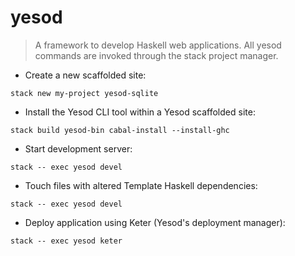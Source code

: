 # yesod

> A framework to develop Haskell web applications.
> All yesod commands are invoked through the stack project manager.

- Create a new scaffolded site:

`stack new my-project yesod-sqlite`

- Install the Yesod CLI tool within a Yesod scaffolded site:

`stack build yesod-bin cabal-install --install-ghc`

- Start development server:

`stack -- exec yesod devel`

- Touch files with altered Template Haskell dependencies:

`stack -- exec yesod devel`

- Deploy application using Keter (Yesod's deployment manager):

`stack -- exec yesod keter`
